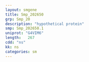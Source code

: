 ```yaml
---
layout: smgene
title: Smp_202650
grp: Smp_20
description: "hypothetical protein"
smp: Smp_202650.1
uniprot: "G4VIM6"
length:   267
cdd: "ns"
kk: ns
categories: sm
---
```

